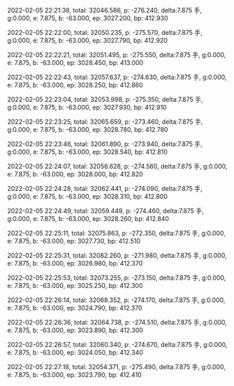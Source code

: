 2022-02-05 22:21:38, total: 32046.586, p: -276.240, delta:7.875 手, g:0.000, e: 7.875, b: -63.000, ep: 3027.200, bp: 412.930

2022-02-05 22:22:00, total: 32050.235, p: -275.570, delta:7.875 手, g:0.000, e: 7.875, b: -63.000, ep: 3027.790, bp: 412.920

2022-02-05 22:22:21, total: 32051.495, p: -275.550, delta:7.875 手, g:0.000, e: 7.875, b: -63.000, ep: 3028.450, bp: 413.000

2022-02-05 22:22:43, total: 32057.637, p: -274.630, delta:7.875 手, g:0.000, e: 7.875, b: -63.000, ep: 3028.250, bp: 412.860

2022-02-05 22:23:04, total: 32053.998, p: -275.350, delta:7.875 手, g:0.000, e: 7.875, b: -63.000, ep: 3027.930, bp: 412.910

2022-02-05 22:23:25, total: 32065.659, p: -273.460, delta:7.875 手, g:0.000, e: 7.875, b: -63.000, ep: 3028.780, bp: 412.780

2022-02-05 22:23:46, total: 32061.890, p: -273.940, delta:7.875 手, g:0.000, e: 7.875, b: -63.000, ep: 3028.540, bp: 412.810

2022-02-05 22:24:07, total: 32056.628, p: -274.560, delta:7.875 手, g:0.000, e: 7.875, b: -63.000, ep: 3028.000, bp: 412.820

2022-02-05 22:24:28, total: 32062.441, p: -274.090, delta:7.875 手, g:0.000, e: 7.875, b: -63.000, ep: 3028.310, bp: 412.800

2022-02-05 22:24:49, total: 32059.449, p: -274.460, delta:7.875 手, g:0.000, e: 7.875, b: -63.000, ep: 3028.260, bp: 412.840

2022-02-05 22:25:11, total: 32075.863, p: -272.350, delta:7.875 手, g:0.000, e: 7.875, b: -63.000, ep: 3027.730, bp: 412.510

2022-02-05 22:25:31, total: 32082.260, p: -271.980, delta:7.875 手, g:0.000, e: 7.875, b: -63.000, ep: 3026.980, bp: 412.370

2022-02-05 22:25:53, total: 32073.255, p: -273.150, delta:7.875 手, g:0.000, e: 7.875, b: -63.000, ep: 3025.250, bp: 412.300

2022-02-05 22:26:14, total: 32068.352, p: -274.170, delta:7.875 手, g:0.000, e: 7.875, b: -63.000, ep: 3024.790, bp: 412.370

2022-02-05 22:26:36, total: 32064.738, p: -274.510, delta:7.875 手, g:0.000, e: 7.875, b: -63.000, ep: 3023.890, bp: 412.300

2022-02-05 22:26:57, total: 32060.340, p: -274.670, delta:7.875 手, g:0.000, e: 7.875, b: -63.000, ep: 3024.050, bp: 412.340

2022-02-05 22:27:18, total: 32054.371, p: -275.490, delta:7.875 手, g:0.000, e: 7.875, b: -63.000, ep: 3023.790, bp: 412.410